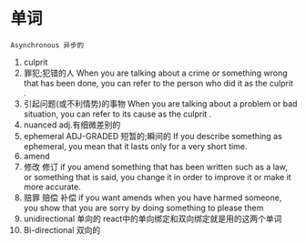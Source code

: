 # 单词


```
Asynchronous 异步的
```

1. culprit 
  1. 罪犯;犯错的人 When you are talking about a crime or something wrong that has been done, you can refer to the person who did it as the culprit .
  2. 引起问题(或不利情势)的事物 When you are talking about a problem or bad situation, you can refer to its cause as the culprit .
2. nuanced adj.有细微差别的
3. ephemeral ADJ-GRADED 短暂的;瞬间的 If you describe something as ephemeral, you mean that it lasts only for a very short time.
4. amend
  1. 修改 修订 if you amend something that has been written such as a law, or something that is said, you change it in order to improve it or make it more accurate.
  2. 赔罪 赔偿 补偿 if you want amends when you have harmed someone, you show that you are sorry by doing something to please them
5. unidirectional 单向的 react中的单向绑定和双向绑定就是用的这两个单词
6. Bi-directional 双向的
